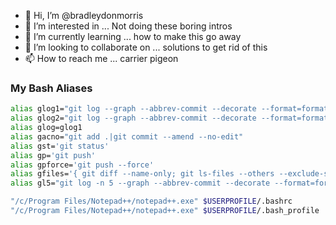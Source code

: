 - 👋 Hi, I’m @bradleydonmorris
- 👀 I’m interested in ... Not doing these boring intros
- 🌱 I’m currently learning ... how to make this go away
- 💞️ I’m looking to collaborate on ... solutions to get rid of this
- 📫 How to reach me ... carrier pigeon

<!---
bradleydonmorris/bradleydonmorris is a ✨ special ✨ repository because its `README.md` (this file) appears on your GitHub profile.
You can click the Preview link to take a look at your changes.
--->

### My Bash Aliases
```bash
alias glog1="git log --graph --abbrev-commit --decorate --format=format:'%C(bold blue)%h%C(reset) - %C(bold green)(%ar)%C(reset) %C(white)%s%C(reset) %C(dim white)- %an%C(reset)%C(auto)%d%C(reset)' --all"
alias glog2="git log --graph --abbrev-commit --decorate --format=format:'%C(bold blue)%h%C(reset) - %C(bold cyan)%aD%C(reset) %C(bold green)(%ar)%C(reset)%C(auto)%d%C(reset)%n''          %C(white)%s%C(reset) %C(dim white)- %an%C(reset)'"
alias glog=glog1
alias gacno="git add .|git commit --amend --no-edit"
alias gst='git status'
alias gp='git push'
alias gpforce='git push --force'
alias gfiles='{ git diff --name-only; git ls-files --others --exclude-standard; } | sort'
alias gl5="git log -n 5 --graph --abbrev-commit --decorate --format=format:'%C(bold blue)%h%C(reset) - %C(bold green)(%aI, %ar)%C(reset) %C(white)%s%C(reset) %C(dim white)- %an%C(reset)%C(auto)%d%C(reset)' --all"
```

```bash
"/c/Program Files/Notepad++/notepad++.exe" $USERPROFILE/.bashrc
"/c/Program Files/Notepad++/notepad++.exe" $USERPROFILE/.bash_profile
```
